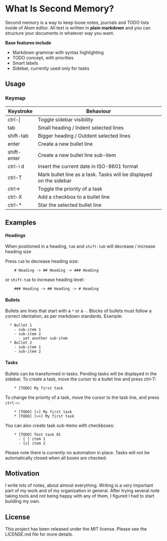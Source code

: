 # What Is Second Memory?

Second memory is a way to keep loose notes, journals and TODO lists inside of Atom editor.
All text is written in **plain markdown** and you can structure your documents in whatever way you want.

**Base features include**

  - Markdown grammar with syntax highlighting
  - TODO concept, with priorities
  - Smart labels
  - Sidebar, currently used only for tasks

## Usage

### Keymap

| Keystroke   | Behaviour                                                           |
| ------------| ------------------------------------------------------------------- |
| ctrl-\|     |  Toggle sidebar visibility                                          |
| tab         |  Small heading / Indent selected lines                              |
| shift-tab   |  Bigger heading / Outdent selected lines                            |
| enter       |  Create a new bullet line                                           |
| shift-enter |  Create a new bullet line sub-item                                  |
| ctrl-i d    |  Insert the current date in ISO-8601 format                         |
| ctrl-T      |  Mark bullet line as a task. Tasks will be displayed on the sidebar |
| ctrl->      |  Toggle the priority of a task                                      |
| ctrl-X      |  Add a checkbox to a bullet line                                    |
| ctrl-*      |  Star the selected bullet line                                      |

## Examples

#### Headings

When positioned in a heading, `tab` and `shift-tab` will decrease / increase heading size

Press `tab` to decrease heading size:

```
    # Heading -> ## Heading -> ### Heading
```

or `shift-tab` to increase heading level:

```
    ### Heading -> ## Heading -> # Heading
```

#### Bullets

Bullets are lines that start with a `*` or a `-`.
Blocks of bullets must follow a correct identation, as per markdown standards. Example:

```
  * Bullet 1
    - sub-item 1
    - sub-item 2
      - yet another sub-item
  * Bullet 2
    - sub-item 1
    - sub-item 2
```

#### Tasks

Bullets can be transformed in tasks. Pending tasks will be displayed in the sidebar.
To create a task, move the cursor to a bullet line and press ctrl-T:

```
    * [TODO] My first task
```

To change the priority of a task, move the cursor to the task line, and press `ctrl->`:

```
    * [TODO] [>] My first task
    * [TODO] [>>] My first task
```

You can also create task sub-items with checkboxes:

```
    * [TODO] Test task 01
      - [ ] item 1
      - [x] item 2
```

Please note there is currently no automation in place. Tasks will not be automatically closed when all boxes are checked.

## Motivation

I write lots of notes, about almost everything. Writing is a very important part of my work and of my organization in general. After trying several note taking tools and not being happy with any of them, I figured I had to start building my own.

## License

This project has been released under the MIT license. Please see the LICENSE.md file for more details.
